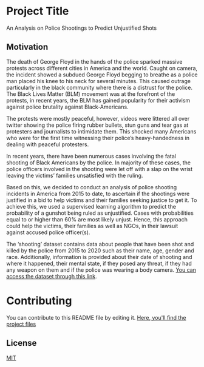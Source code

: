 # Project Title

An Analysis on Police Shootings to Predict Unjustified Shots

## Motivation

The death of George Floyd in the hands of the police sparked massive protests across different cities in America and the world. Caught on camera, the incident showed a subdued George Floyd begging to breathe as a police man placed his knee to his neck for several minutes. This caused outrage particularly in the black community where there is a distrust for the police. The Black Lives Matter (BLM) movement was at the forefront of the protests, in recent years, the BLM has gained popularity for their activism against police brutality against Black-Americans. 

The protests were mostly peaceful, however, videos were littered all over twitter showing the police firing rubber bullets, stun guns and tear gas at protesters and journalists to intimidate them. This shocked many Americans who were for the first time witnessing their police’s heavy-handedness in dealing with peaceful protesters.

In recent years, there have been numerous cases involving the fatal shooting of Black Americans by the police. In majority of these cases, the police officers involved in the shooting were let off with a slap on the wrist leaving the victims’ families unsatisfied with the ruling. 

Based on this, we decided to conduct an analysis of police shooting incidents in America from 2015 to date, to ascertain if the shootings were justified in a bid to help victims and their families seeking justice to get it. To achieve this, we used a supervised learning algorithm to predict the probability of a gunshot being ruled as unjustified. Cases with probabilities equal to or higher than 60% are most likely unjust. Hence, this approach could help the victims, their families as well as NGOs, in their lawsuit against accused police officer(s).

The ‘shooting’ dataset contains data about people that have been shot and killed by the police from 2015 to 2020 such as their name, age, gender and race. Additionally, information is provided about their date of shooting and where it happened, their mental state, if they posed any threat, if they had any weapon on them and if the police was wearing a body camera. [You can access the dataset through this link](https://www.kaggle.com/ahsen1330/us-police-shootings).

# Contributing
You can contribute to this README file by editing it. 
[Here, you'll find the project files](https://github.com/HamoyeHQ/04-police-shootings) 

## License
[MIT](https://choosealicense.com/licenses/mit/)
